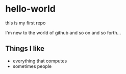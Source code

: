 # hello-world
this is my first repo

I'm new to the world of github and so on and so forth...

## Things I like
- everything that computes
- sometimes people
